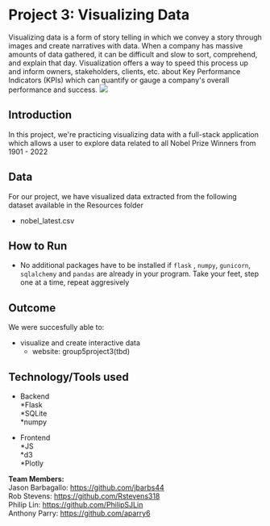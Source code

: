 # Project 3: Visualizing Data
Visualizing data is a form of story telling in which we convey a story through images and create narratives with data. When a company has massive amounts of data gathered, it can be difficult and slow to sort, comprehend, and explain that day. Visualization offers a way to speed this process up and inform owners, stakeholders, clients, etc. about Key Performance Indicators (KPIs) which can quantify or gauge a company's overall performance and success.
![](https://media3.giphy.com/media/v1.Y2lkPTc5MGI3NjExMWFiMzE3NTNiZjkwMmYxMzM2NGJlOTUwZDA4N2Q0MzdiYzIwOGQyMSZlcD12MV9pbnRlcm5hbF9naWZzX2dpZklkJmN0PWc/l0EtMRkS2HA0Xn4He/giphy.gif)


## **Introduction**<br/>
In this project, we're practicing visualizing data with a full-stack application which allows a user to explore data related to all Nobel Prize Winners from 1901 - 2022 <br/>

## **Data**
For our project, we have visualized data extracted from the following dataset available in the Resources folder <br/>
   * nobel_latest.csv <br/>

## **How to Run**
* No additional packages have to be installed if `flask` , `numpy`, `gunicorn`, `sqlalchemy` and `pandas` are already in your program.
Take your feet, step one at a time, repeat aggresively


## **Outcome**
We were succesfully able to: <br/>
* visualize and create interactive data<br/>   
   * website: group5project3(tbd)

## **Technology/Tools used**
* Backend <br/>
    *Flask <br/>
    *SQLite <br/>
    *numpy <br/>

* Frontend <br/>
    *JS <br/>
    *d3 <br/>
    *Plotly <br/>

**Team Members:** <br/>
Jason Barbagallo: https://github.com/jbarbs44 <br/>
Rob Stevens: https://github.com/Rstevens318 <br/>
Philip Lin: https://github.com/PhilipSJLin <br/>
Anthony Parry: https://github.com/aparry6 <br/>


